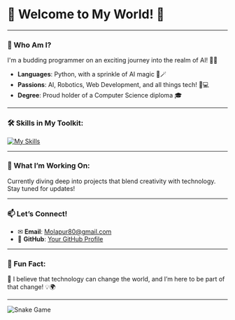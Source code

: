# 🤖 Welcome to My World! 👋 

---

### 🌟 Who Am I?
I'm a budding programmer on an exciting journey into the realm of AI! 🚀✨   
- **Languages**: Python, with a sprinkle of AI magic 🐍🪄  
- **Passions**: AI, Robotics, Web Development, and all things tech! 🔬💻  
- **Degree**: Proud holder of a Computer Science diploma 🎓

---

### 🛠️ Skills in My Toolkit:
[![My Skills](https://skillicons.dev/icons?i=py,cpp,cs,c,mysql,java,html,php,wordpress,linux,js,css)](https://skillicons.dev)

---

### 🚀 What I’m Working On:
Currently diving deep into projects that blend creativity with technology. Stay tuned for updates!

---

### 📫 Let’s Connect!
-  ✉ **Email**: [Molapur80@gmail.com](mailto:Molapur80@gmail.com)  
-  🐙 **GitHub**: [Your GitHub Profile](https://github.com/Molapour80/)  
  
---

### 🌈 Fun Fact:
🍄 I believe that technology can change the world, and I’m here to be part of that change! 💡🌍

---
<picture>
  <source media="(prefers-color-scheme: dark)" srcset="https://raw.githubusercontent.com/Molapour80/Molapour80/main/output/github-snake-dark.svg">
  <source media="(prefers-color-scheme: light)" srcset="https://raw.githubusercontent.com/Molapour80/Molapour80/main/output/github-snake.svg">
  <img alt="Snake Game" src="https://raw.githubusercontent.com/Molapour80/Molapour80/main/output/github-snake.svg">
</picture>
